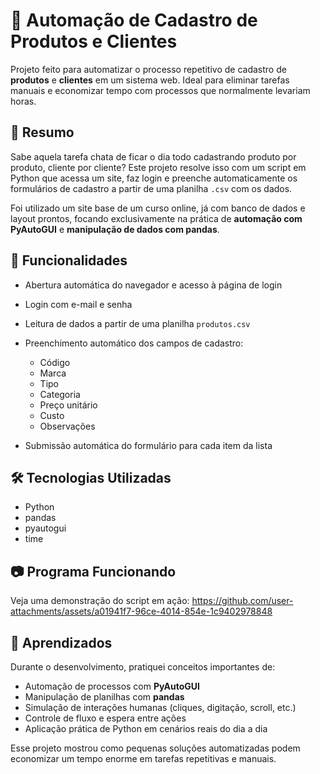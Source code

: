 # 🤖 Automação de Cadastro de Produtos e Clientes

Projeto feito para automatizar o processo repetitivo de cadastro de **produtos** e **clientes** em um sistema web. Ideal para eliminar tarefas manuais e economizar tempo com processos que normalmente levariam horas.

## 📖 Resumo

Sabe aquela tarefa chata de ficar o dia todo cadastrando produto por produto, cliente por cliente?
Este projeto resolve isso com um script em Python que acessa um site, faz login e preenche automaticamente os formulários de cadastro a partir de uma planilha `.csv` com os dados.

Foi utilizado um site base de um curso online, já com banco de dados e layout prontos, focando exclusivamente na prática de **automação com PyAutoGUI** e **manipulação de dados com pandas**.

## 🚀 Funcionalidades

* Abertura automática do navegador e acesso à página de login
* Login com e-mail e senha
* Leitura de dados a partir de uma planilha `produtos.csv`
* Preenchimento automático dos campos de cadastro:

  * Código
  * Marca
  * Tipo
  * Categoria
  * Preço unitário
  * Custo
  * Observações
* Submissão automática do formulário para cada item da lista

## 🛠 Tecnologias Utilizadas

* Python
* pandas
* pyautogui
* time

## 📷 Programa Funcionando
Veja uma demonstração do script em ação:
https://github.com/user-attachments/assets/a01941f7-96ce-4014-854e-1c9402978848

## 📖 Aprendizados

Durante o desenvolvimento, pratiquei conceitos importantes de:

* Automação de processos com **PyAutoGUI**
* Manipulação de planilhas com **pandas**
* Simulação de interações humanas (cliques, digitação, scroll, etc.)
* Controle de fluxo e espera entre ações
* Aplicação prática de Python em cenários reais do dia a dia

Esse projeto mostrou como pequenas soluções automatizadas podem economizar um tempo enorme em tarefas repetitivas e manuais.

